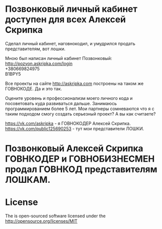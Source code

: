 # Позвонковый личный кабинет доступен для всех Алексей Скрипка 

Сделал личный кабинет, наговнокодил, и умудрился продать представителям, вот лошки. 

Мною был написан личный кабинет Позвонковый: 
http://pozvon.askripka.com/login <br/>
+380669824975 <br/>
B1BPY5 <br/>

Все проекты на сайте http://askripka.com построены на таком же ГОВНОКОДЕ. Да и это так. 

Оцените уровень и профессионализм моего личного кода и посоветовать куда развиваться дальше.
Занимаюсь программированием более 5 лет.
Мои партнеры сомневаются что я с таким подходом смогу создать серьезный проект? А вы как считаете? 


https://vk.com/askripka - я ГОВНОКОДЕР Алексей Скрипка. <br/>
https://vk.com/public125690253 - тут мои представители ЛОШКИ.  <br/>

# Позвонковый Алексей Скрипка ГОВНКОДЕР и ГОВНОБИЗНЕСМЕН продал ГОВНКОД представителям ЛОШКАМ. 

# License

The is open-sourced software licensed under the http://opensource.org/licenses/MIT
